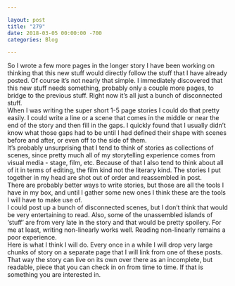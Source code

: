 ```yaml
---

layout: post  
title: "279"  
date: 2018-03-05 00:00:00 -700  
categories: Blog

---
```


So I wrote a few more pages in the longer story I have been working on thinking that this new stuff would directly follow the stuff that I have already posted. Of course it’s not nearly that simple. I immediately discovered that this new stuff needs something, probably only a couple more pages, to bridge to the previous stuff. Right now it’s all just a bunch of disconnected stuff.   
When I was writing the super short 1-5 page stories I could do that pretty easily. I could write a line or a scene that comes in the middle or near the end of the story and then fill in the gaps. I quickly found that I usually didn’t know what those gaps had to be until I had defined their shape with scenes before and after, or even off to the side of them.   
It’s probably unsurprising that I tend to think of stories as collections of scenes, since pretty much all of my storytelling experience comes from visual media - stage, film, etc. Because of that I also tend to think about all of it in terms of editing, the film kind not the literary kind. The stories I put together in my head are shot out of order and reassembled in post.   
There are probably better ways to write stories, but those are all the tools I have in my box, and until I gather some new ones I think these are the tools I will have to make use of.   
I could post up a bunch of disconnected scenes, but I don’t think that would be very entertaining to read. Also, some of the unassembled islands of ‘stuff’ are from very late in the story and that would be pretty spoilery. For me at least, writing non-linearly works well. Reading non-linearly remains a poor experience.   
Here is what I think I will do. Every once in a while I will drop very large chunks of story on a separate page that I will link from one of these posts. That way the story can live on its own over there as an incomplete, but readable, piece that you can check in on from time to time. If that is something you are interested in.  
 
